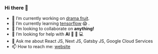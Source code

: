 ### Hi there 👋

- 🔭 I’m currently working on [drama fruit](https://www.dramafruit.com).
- 🌱 I’m currently learning [tensorflow](https://www.tensorflow.org/) :scream: .
- 👯 I’m looking to collaborate on **anything!**
- 🤔 I’m looking for help with **AI**   :abacus:   :floppy_disk:   :computer:
- 💬 Ask me about React JS, Next JS, Gatsby JS, Google Cloud Services
- 📫 How to reach me: [website](https://thepetersweeney.com)
